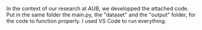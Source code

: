 In the context of our research at AUB, we developped the attached code. Put in the same folder the main.py, the "dataset" and the "output" folder, for the code to function properly. I used VS Code to run everything.
